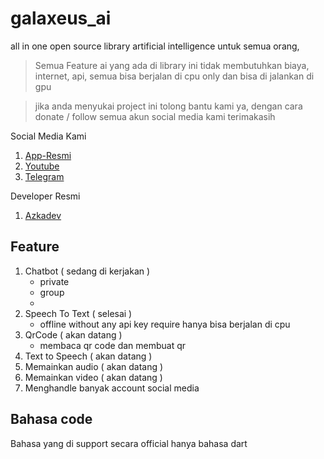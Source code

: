 # galaxeus_ai

all in one open source library artificial intelligence untuk semua orang,

> Semua Feature ai yang ada di library ini tidak membutuhkan biaya, internet, api, semua bisa berjalan di cpu only dan bisa di jalankan di gpu

> jika anda menyukai project ini tolong bantu kami ya, dengan cara donate / follow semua akun social media kami terimakasih

Social Media Kami
1. [App-Resmi]()
2. [Youtube](https://youtube.com/c/galaxeus)
3. [Telegram](https://t.me/galaxeusbot)

Developer Resmi
1. [Azkadev](https://github.com/azkadev)

## Feature

1. Chatbot ( sedang di kerjakan )
    - private
    - group
    - 
2. Speech To Text ( selesai )
    - offline without any api key require hanya bisa berjalan di cpu
3. QrCode ( akan datang )
    - membaca qr code dan membuat qr
4. Text to Speech ( akan datang )
5. Memainkan audio ( akan datang )
6. Memainkan video ( akan datang )
7. Menghandle banyak account social media

## Bahasa code
Bahasa yang di support secara official hanya bahasa dart